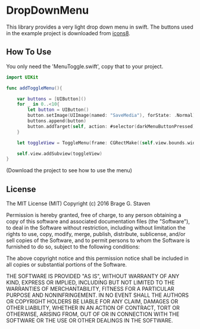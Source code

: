 DropDownMenu
=========

This library provides a very light drop down menu in swift. The buttons used in the example project is downloaded from [icons8](www.icons8.com).

How To Use
----------

You only need the 'MenuToggle.swift', copy that to your project.
```Swift
import UIKit

func addToggleMenu(){

    var buttons = [UIButton]()
    for _ in 0..<10{
        let button = UIButton()
        button.setImage(UIImage(named: "SaveMedia"), forState: .Normal)
        buttons.append(button)
        button.addTarget(self, action: #selector(darkMenuButtonPressed), forControlEvents: .TouchUpInside)
    }

    let toggleView = ToggleMenu(frame: CGRectMake((self.view.bounds.width*0.33)-92,40, 46, 46), toggleImage: UIImage(named: "Toggle")!, menuButtons: buttons)

    self.view.addSubview(toggleView)
}

```

(Download the project to see how to use the menu)

## License

The MIT License (MIT)
Copyright (c) 2016 Brage G. Staven

Permission is hereby granted, free of charge, to any person obtaining a copy of this software and associated documentation files (the "Software"), to deal in the Software without restriction, including without limitation the rights to use, copy, modify, merge, publish, distribute, sublicense, and/or sell copies of the Software, and to permit persons to whom the Software is furnished to do so, subject to the following conditions:

The above copyright notice and this permission notice shall be included in all copies or substantial portions of the Software.

THE SOFTWARE IS PROVIDED "AS IS", WITHOUT WARRANTY OF ANY KIND, EXPRESS OR IMPLIED, INCLUDING BUT NOT LIMITED TO THE WARRANTIES OF MERCHANTABILITY, FITNESS FOR A PARTICULAR PURPOSE AND NONINFRINGEMENT. IN NO EVENT SHALL THE AUTHORS OR COPYRIGHT HOLDERS BE LIABLE FOR ANY CLAIM, DAMAGES OR OTHER LIABILITY, WHETHER IN AN ACTION OF CONTRACT, TORT OR OTHERWISE, ARISING FROM, OUT OF OR IN CONNECTION WITH THE SOFTWARE OR THE USE OR OTHER DEALINGS IN THE SOFTWARE.
